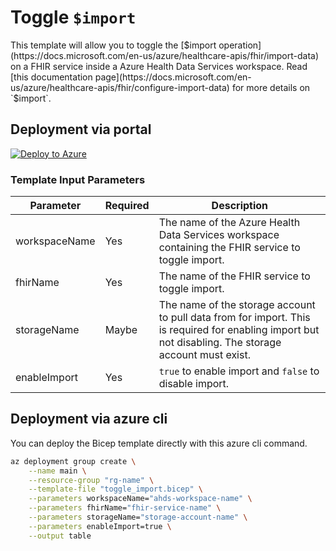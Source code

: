 # Toggle `$import`

This template will allow you to toggle the [$import operation](https://docs.microsoft.com/en-us/azure/healthcare-apis/fhir/import-data) on a FHIR service inside a Azure Health Data Services workspace. Read [this documentation page](https://docs.microsoft.com/en-us/azure/healthcare-apis/fhir/configure-import-data) for more details on `$import`.

## Deployment via portal

[![Deploy to Azure](https://aka.ms/deploytoazurebutton)](https://portal.azure.com/#create/Microsoft.Template/uri/https%3A%2F%2Fraw.githubusercontent.com%2Fmicrosoft%2Fazure-health-data-services-workshop%2Fmay22-challenge-03%2FChallenge-03%2520-%2520Bulk%2520Load%2520Data%2520into%2520FHIR%2Ftemplates%2Ftoggle_import.json)

### Template Input Parameters

| Parameter | Required | Description |
| --- | --- | --- |
| workspaceName | Yes | The name of the Azure Health Data Services workspace containing the FHIR service to toggle import. |
| fhirName | Yes | The name of the FHIR service to toggle import. |
| storageName | Maybe | The name of the storage account to pull data from for import. This is required for enabling import but not disabling. The storage account must exist. |
| enableImport | Yes | `true` to enable import and `false` to disable import. |

## Deployment via azure cli

You can deploy the Bicep template directly with this azure cli command.

```sh
az deployment group create \
    --name main \
    --resource-group "rg-name" \
    --template-file "toggle_import.bicep" \
    --parameters workspaceName="ahds-workspace-name" \
    --parameters fhirName="fhir-service-name" \
    --parameters storageName="storage-account-name" \
    --parameters enableImport=true \
    --output table
```
